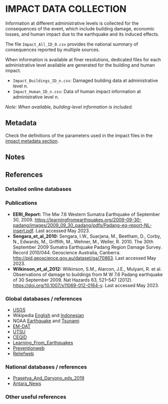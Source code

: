 # IMPACT DATA COLLECTION


Information at different administrative levels is collected for the consequences of the event, 
which include building damage, economic losses, and human impact due to the earthquake and its induced effects.

The file `Impact_All_ID_0.csv` provides the national summary of consequences reported by multiple sources.

When information is available at finer resolutions, dedicated files for each administrative level
available are generated for the building and human impact.

- `Impact_Buildings_ID_n.csv`: Damaged building data at administrative level n.
- `Impact_Human_ID_n.csv`: Data of human impact information at administrative level n.

_Note: When available, building-level information is included._


## Metadata

Check the definitions of the parameters used in the impact files in the [impact metadata section](https://gitlab.openquake.org/risk/ecd/-/blob/main/metadata.md#impact-data).


## Notes


## References

### Detailed online databases


### Publications
- **EERI_Report:** The Mw 7.6 Western Sumatra Earthquake of September 30, 2009. https://learningfromearthquakes.org/2009-09-30-padang/images/2009_09_30_padang/pdfs/Padang-eq-report-NL-insert.pdf. Last accessed May 2023.
- **Sengara_et_al_2010:** Sengara, I.W., Suarjana, M., Beetham, D., Corby, N., Edwards, M., Griffith, M., Wehner, M., Weller, R. 2010. The 30th September 2009 Sumatra Earthquake Padang Region Damage Survey. Record 2010/044. Geoscience Australia, Canberra. http://pid.geoscience.gov.au/dataset/ga/70863. Last accessed May 2023.
- **Wilkinson_et_al_2012:** Wilkinson, S.M., Alarcon, J.E., Mulyani, R. et al. Observations of damage to buildings from M W 7.6 Padang earthquake of 30 September 2009. Nat Hazards 63, 521–547 (2012). https://doi.org/10.1007/s11069-012-0164-y. Last accessed May 2023.


### Global databases / references
- [USGS](https://earthquake.usgs.gov/earthquakes/eventpage/usp000h237/executive) 
- Wikipedia [English](https://en.wikipedia.org/wiki/2009_Sumatra_earthquakes) and [Indonesian](https://id.wikipedia.org/wiki/Gempa_bumi_Sumatra_Barat_2009)
- NOAA [Earthquake](https://www.ngdc.noaa.gov/hazel/view/hazards/earthquake/event-more-info/8409) and [Tsunami](https://www.ngdc.noaa.gov/hazel/view/hazards/tsunami/event-more-info/4441)
- [EM-DAT](https://public.emdat.be/data)
- [UTSU](https://iisee.kenken.go.jp/cgi-bin/utsu/result_eng.cgi)
- [CEQID](http://www.ceqid.org/CEQID/Earthquake.aspx?p=32&ix=66&pid=32&prcid=17&ppid=600)
- [Learning_From_Earthquakes](https://learningfromearthquakes.org/2009-09-30-padang/)
- [Preventionweb](https://www.preventionweb.net/publication/west-sumatra-and-jambi-natural-disasters-damage-loss-and-preliminary-needs-assessment)
- [Reliefweb](https://reliefweb.int/report/indonesia/indonesia-earthquake-situation-report-no-14)


### National databases / references
- [Prasetya_And_Daryono_eds_2019](https://www.bmkg.go.id/gempabumi/katalog-gempabumi-signifikan.bmkg)
- [Antara_News](https://web.archive.org/web/20091015095022/http://www.antara.co.id/en/news/1255472809/number-of-fatalities-in-w-sumatra-quake-now-1-115)

### Other useful references
